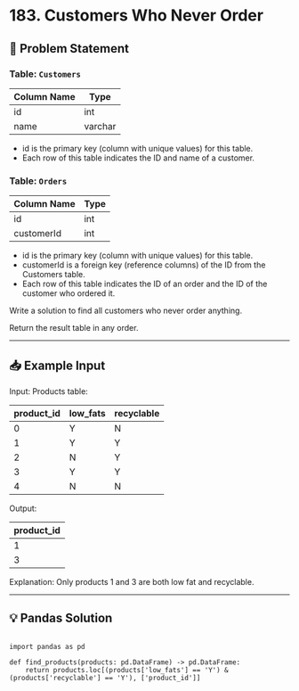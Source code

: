 # 183. Customers Who Never Order

## 📝 Problem Statement
 
### Table: `Customers`


| Column Name | Type    |
|-------------|---------|
| id          | int     |
| name        | varchar |

 - id is the primary key (column with unique values) for this table.
 - Each row of this table indicates the ID and name of a customer.
 

### Table: `Orders`


| Column Name | Type |
|-------------|------|
| id          | int  |
| customerId  | int  |

 - id is the primary key (column with unique values) for this table.
 - customerId is a foreign key (reference columns) of the ID from the Customers table.
 - Each row of this table indicates the ID of an order and the ID of the customer who ordered it.
 

Write a solution to find all customers who never order anything.

Return the result table in any order.

---

## 📥 Example Input
Input: 
Products table:

| product_id  | low_fats | recyclable |
|-------------|----------|------------|
| 0           | Y        | N          |
| 1           | Y        | Y          |
| 2           | N        | Y          |
| 3           | Y        | Y          |
| 4           | N        | N          |

Output: 

| product_id  |
|-------------|
| 1           |
| 3           |

Explanation: Only products 1 and 3 are both low fat and recyclable.




---

## 💡 Pandas Solution

```pandas

import pandas as pd

def find_products(products: pd.DataFrame) -> pd.DataFrame:
    return products.loc[(products['low_fats'] == 'Y') & (products['recyclable'] == 'Y'), ['product_id']]
